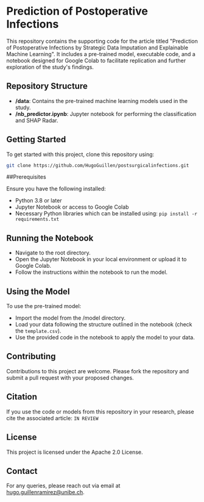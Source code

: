 # Prediction of Postoperative Infections

This repository contains the supporting code for the article titled "Prediction of Postoperative Infections by Strategic Data Imputation and Explainable Machine Learning". It includes a pre-trained model, executable code, and a notebook designed for Google Colab to facilitate replication and further exploration of the study's findings.

## Repository Structure

- **/data**: Contains the pre-trained machine learning models used in the study.
- **/nb_predictor.ipynb**: Jupyter notebook for performing the classification and SHAP Radar.

## Getting Started

To get started with this project, clone this repository using:
```bash
git clone https://github.com/HugoGuillen/postsurgicalinfections.git
```

##Prerequisites

Ensure you have the following installed:

- Python 3.8 or later
- Jupyter Notebook or access to Google Colab
- Necessary Python libraries which can be installed using: `pip install -r requirements.txt`

## Running the Notebook

- Navigate to the root directory.
- Open the Jupyter Notebook in your local environment or upload it to Google Colab.
- Follow the instructions within the notebook to run the model.

## Using the Model

To use the pre-trained model:

- Import the model from the /model directory.
- Load your data following the structure outlined in the notebook (check the `template.csv`).
- Use the provided code in the notebook to apply the model to your data.

## Contributing

Contributions to this project are welcome. Please fork the repository and submit a pull request with your proposed changes.

## Citation

If you use the code or models from this repository in your research, please cite the associated article: `IN REVIEW`

## License
This project is licensed under the Apache 2.0 License.

## Contact
For any queries, please reach out via email at hugo.guillenramirez@unibe.ch.
